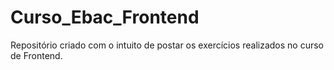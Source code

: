 # Curso_Ebac_Frontend
 Repositório criado com o intuito de postar os exercícios realizados no curso de Frontend.
